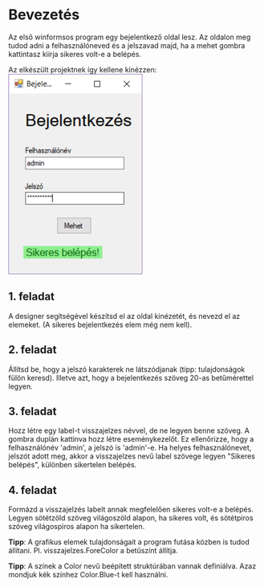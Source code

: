 # Bevezetés
Az első winformsos program egy bejelentkező oldal lesz. Az oldalon meg tudod adni a felhasználóneved és a jelszavad majd, ha a mehet gombra kattintasz
kiírja sikeres volt-e a belépés.

Az elkészült projektnek így kellene kinézzen:
![](bejelentkezes.png)

## 1. feladat
A designer segítségével készítsd el az oldal kinézetét, és nevezd el az elemeket. (A sikeres bejelentkezés elem még nem kell).

## 2. feladat
Állítsd be, hogy a jelszó karakterek ne látszódjanak (tipp: tulajdonságok fülön keresd).
Illetve azt, hogy a bejelentkezés szöveg 20-as betűmérettel legyen.

## 3. feladat
Hozz létre egy label-t visszajelzes névvel, de ne legyen benne szöveg.
A gombra duplán kattinva hozz létre eseménykezelőt. Ez ellenőrizze, hogy a felhasználónév 'admin', a jelszó is 'admin'-e. 
Ha helyes felhasználónevet, jelszót adott meg, akkor a visszajelzes nevű label szövege legyen "Sikeres belépés", különben sikertelen belépés.

## 4. feladat
Formázd a visszajelzés labelt annak megfelelően sikeres volt-e a belépés. Legyen sötétzöld szöveg világoszöld alapon, ha sikeres volt,
és sötétpiros szöveg világospiros alapon ha sikertelen.

__Tipp__: A grafikus elemek tulajdonságait a program futása közben is tudod állítani. Pl. visszajelzes.ForeColor a betűszínt állítja.

__Tipp__: A színek a Color nevű beépített struktúrában vannak definiálva. Azaz mondjuk kék színhez Color.Blue-t kell használni. 
